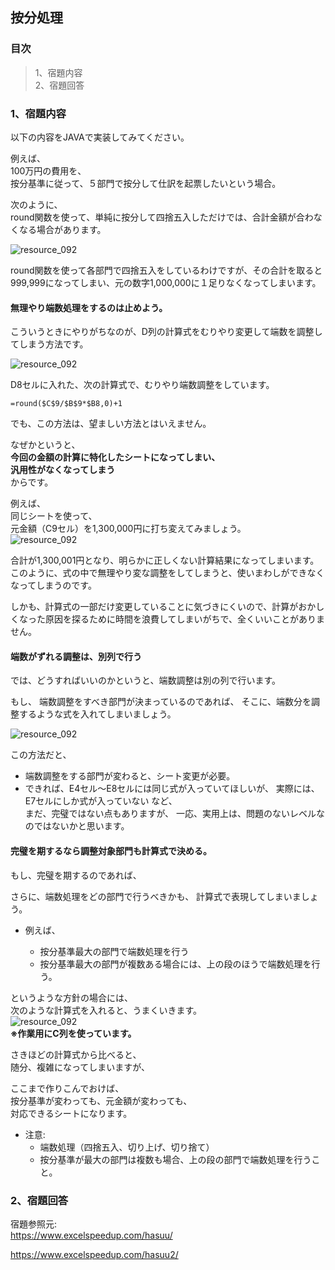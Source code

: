 ## 按分処理  
### 目次  
> 1、宿題内容  
> 2、宿題回答  

### 1、宿題内容  
 以下の内容をJAVAで実装してみてください。  
  
例えば、  
100万円の費用を、  
按分基準に従って、５部門で按分して仕訳を起票したいという場合。  

次のように、  
round関数を使って、単純に按分して四捨五入しただけでは、合計金額が合わなくなる場合があります。  

![resource_092](https://github.com/wangdl000/study/blob/master/01_Java%E5%85%A5%E9%96%80/resource_092/092_101.png)  

round関数を使って各部門で四捨五入をしているわけですが、その合計を取ると999,999になってしまい、元の数字1,000,000に１足りなくなってしまいます。  

#### 無理やり端数処理をするのは止めよう。  

こういうときにやりがちなのが、D列の計算式をむりやり変更して端数を調整してしまう方法です。  

![resource_092](https://github.com/wangdl000/study/blob/master/01_Java%E5%85%A5%E9%96%80/resource_092/092_102.png)  

D8セルに入れた、次の計算式で、むりやり端数調整をしています。  

    =round($C$9/$B$9*$B8,0)+1

でも、この方法は、望ましい方法とはいえません。  

なぜかというと、  
**今回の金額の計算に特化したシートになってしまい、**  
**汎用性がなくなってしまう**  
からです。  

例えば、  
同じシートを使って、  
元金額（C9セル）を1,300,000円に打ち変えてみましょう。  
![resource_092](https://github.com/wangdl000/study/blob/master/01_Java%E5%85%A5%E9%96%80/resource_092/092_103.png)  

合計が1,300,001円となり、明らかに正しくない計算結果になってしまいます。
このように、式の中で無理やり変な調整をしてしまうと、使いまわしができなくなってしまうのです。  

しかも、計算式の一部だけ変更していることに気づきにくいので、計算がおかしくなった原因を探るために時間を浪費してしまいがちで、全くいいことがありません。  

#### 端数がずれる調整は、別列で行う

では、どうすればいいのかというと、端数調整は別の列で行います。

もし、
端数調整をすべき部門が決まっているのであれば、
そこに、端数分を調整するような式を入れてしまいましょう。

![resource_092](https://github.com/wangdl000/study/blob/master/01_Java%E5%85%A5%E9%96%80/resource_092/092_104.png)  

この方法だと、

  - 端数調整をする部門が変わると、シート変更が必要。  
  - できれば、E4セル～E8セルには同じ式が入っていてほしいが、
  実際には、E7セルにしか式が入っていない
など、  
  まだ、完璧ではない点もありますが、
  一応、実用上は、問題のないレベルなのではないかと思います。  

#### 完璧を期するなら調整対象部門も計算式で決める。  

もし、完璧を期するのであれば、  

さらに、端数処理をどの部門で行うべきかも、
計算式で表現してしまいましょう。  

  - 例えば、

    - 按分基準最大の部門で端数処理を行う
    - 按分基準最大の部門が複数ある場合には、上の段のほうで端数処理を行う。  

というような方針の場合には、  
次のような計算式を入れると、うまくいきます。  
![resource_092](https://github.com/wangdl000/study/blob/master/01_Java%E5%85%A5%E9%96%80/resource_092/092_105.png)  
**※作業用にC列を使っています。**  

さきほどの計算式から比べると、  
随分、複雑になってしまいますが、  

ここまで作りこんでおけば、  
按分基準が変わっても、元金額が変わっても、  
対応できるシートになります。  

  - 注意:  
    - 端数処理（四捨五入、切り上げ、切り捨て）  
    - 按分基準が最大の部門は複数も場合、上の段の部門で端数処理を行うこと。  

### 2、宿題回答  





宿題参照元:  
https://www.excelspeedup.com/hasuu/

https://www.excelspeedup.com/hasuu2/
